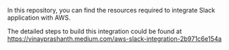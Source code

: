 In this repository, you can find the resources required to integrate Slack application with AWS.

The detailed steps to build this integration could be found at https://vinayprashanth.medium.com/aws-slack-integration-2b971c6e154a
